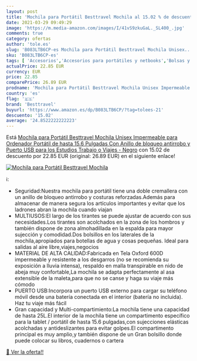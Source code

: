 ```yaml
---
layout: post
title: 'Mochila para Portátil Besttravel Mochila al 15.02 % de descuento'
date: 2021-03-29 09:49:29
image: 'https://m.media-amazon.com/images/I/41vS9zkuGaL._SL400_.jpg'
comments: true
category: ofertas
author: 'tole.es'
slug: 'B083LTB6CP-es Mochila para Portátil Besttravel Mochila Unisex...'
sku: 'B083LTB6CP-es'
tags: [ 'Accesorios','Accesorios para portátiles y netbooks','Bolsas y fundas para portátiles y netbooks','Informática','Mochilas para portátiles y netbooks','besttravel','mochila','unisex', ]
actualPrice: 22.85 EUR
currency: EUR
price: 22.85
comparePrice: 26.89 EUR
prodname: 'Mochila para Portátil Besttravel Mochila Unisex Impermeable para Ordenador Portátil de hasta 15.6 Pulgadas Con Anillo de bloqueo antirrobo y Puerto USB para los Estudios Trabajo o Viajes - Negro'
country: 'es'
flag: '🇪🇸'
brand: 'Besttravel'
buyurl: 'https://www.amazon.es/dp/B083LTB6CP/?tag=tolees-21'
descuento: '15.02'
average: '24.8522222222223'
---
```


Está [Mochila para Portátil Besttravel Mochila Unisex Impermeable para Ordenador Portátil de hasta 15.6 Pulgadas Con Anillo de bloqueo antirrobo y Puerto USB para los Estudios Trabajo o Viajes - Negro](https://www.amazon.es/dp/B083LTB6CP/?tag=tolees-21) con 15.02 de descuento por 22.85 EUR (original: 26.89 EUR) en el siguiente enlace!

[![Mochila para Portátil Besttravel Mochila](https://m.media-amazon.com/images/I/41vS9zkuGaL._SL400_.jpg)](https://www.amazon.es/dp/B083LTB6CP/?tag=tolees-21)

ℹ️:

- Seguridad:Nuestra mochila para portátil tiene una doble cremallera con un anillo de bloqueo antirrobo y costuras reforzadas.Además para almacenar de manera segura los artículos importantes y evitar que los ladrones abran la mochila cuando viajan
- MULTIUSOS:El largo de los tirantes se puede ajustar de acuerdo con sus necesidades.Los tirantes son acolchados en la zona de los hombros y también dispone de zona almohadillada en la espalda para mayor sujección y comodidad.Dos bolsillos en los laterales de la mochila,apropiados para botellas de agua y cosas pequeñas. Ideal para salidas al aire libre,viajes,negocios
- MATERIAL DE ALTA CALIDAD:Fabricada en Tela Oxford 600D impermeable y resistente a los desgarros (no se recomienda su exposición a lluvia intensa), respaldo en malla transpirable en nido de abeja muy confortable,La mochila se adapta perfectamente al asa extensible de la maleta,para que no se canse y haga su viaje más cómodo
- PUERTO USB:Incorpora un puerto USB externo para cargar su teléfono móvil desde una batería conectada en el interior (batería no incluida). Haz tu viaje más fácil
- Gran capacidad y Multi-compartimiento:La mochila tiene una capacidad de hasta 25L.El interior de la mochila tiene un compartimento específico para la tablet / portátil de hasta 15.6 pulgadas,con sujecciones elásticas acolchadas y antideslizantes para evitar golpes.El compartimento principal es muy amplio,y también dispone de un Gran bolsillo donde puede colocar su libros, cuadernos o cartera

[🛒 Ver la oferta!!](https://www.amazon.es/dp/B083LTB6CP/?tag=tolees-21)
